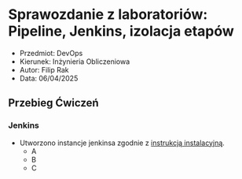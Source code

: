 # Sprawozdanie z laboratoriów: Pipeline, Jenkins, izolacja etapów
- Przedmiot: DevOps
- Kierunek: Inżynieria Obliczeniowa
- Autor: Filip Rak
- Data: 06/04/2025

## Przebieg Ćwiczeń
### Jenkins
- Utworzono instancje jenkinsa zgodnie z [instrukcją instalacyjną](https://www.jenkins.io/doc/book/installing/docker/).
  - A
  - B
  - C
